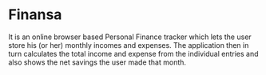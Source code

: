 # Finansa
It is an online browser based Personal Finance tracker which lets the user store his (or her) monthly incomes and expenses. The application then in turn calculates the total income and expense from the individual entries and also shows the net savings the user made that month.
